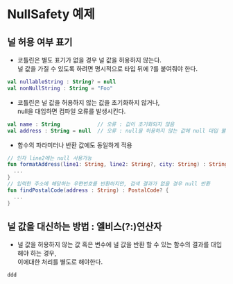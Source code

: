# NullSafety 예제

## 널 허용 여부 표기

* 코틀린은 별도 표기가 없을 경우 널 값을 허용하지 않는다.  
  널 값을 가질 수 있도록 하려면 명시적으로 타입 뒤에 ?를 붙여줘야 한다.  
```kotlin
val nullableString : String? = null
val nonNullString : String = "Foo"
```

* 코틀린은 널 값을 허용하지 않는 값을 초기화하지 않거나,  
  null을 대입하면 컴파일 오류를 발생시킨다.
```kotlin
val name : String            // 오류 : 값이 초기화되지 않음
val address : String = null  // 오류 : null을 허용하지 않는 값에 null 대입 불가
```

* 함수의 파라미터나 반환 값에도 동일하게 적용  
```kotlin
// 인자 line2에는 null 사용가능
fun formatAddress(line1: String, line2: String?, city: String) : String {
  ...
}
// 입력한 주소에 해당하는 우편번호를 반환하지만, 검색 결과가 없을 경우 null 반환
fun findPostalCode(address : String) : PostalCode? {
  ...
}
```

## 널 값을 대신하는 방법 : 엘비스(?:)연산자

* 널 값을 허용하지 않는 값 혹은 변수에 널 값을 반환 할 수 있는 함수의 결과를 대입해야 하는 경우,  
  이에대한 처리를 별도로 해야한다.
```kotlin
ddd
```
